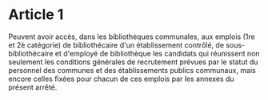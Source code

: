 # Article 1

Peuvent avoir accès, dans les bibliothèques communales, aux emplois (1re et 2è catégorie) de bibliothécaire d'un établissement contrôlé, de sous-bibliothécaire et d'employé de bibliothèque les candidats qui réunissent non seulement les conditions générales de recrutement prévues par le statut du personnel des communes et des établissements publics communaux, mais encore celles fixées pour chacun de ces emplois par les annexes du présent arrêté.
